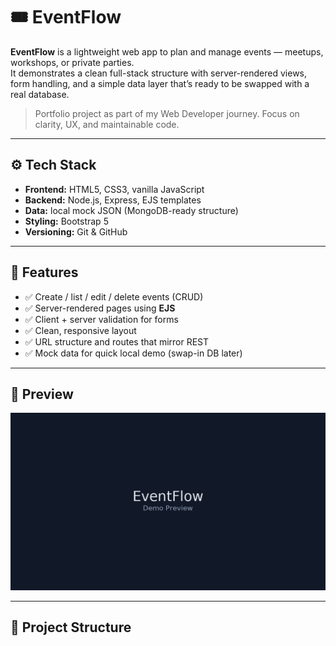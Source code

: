 # 🎟️ EventFlow

**EventFlow** is a lightweight web app to plan and manage events — meetups, workshops, or private parties.  
It demonstrates a clean full-stack structure with server-rendered views, form handling, and a simple data layer that’s ready to be swapped with a real database.

> Portfolio project as part of my Web Developer journey. Focus on clarity, UX, and maintainable code.

---

## ⚙️ Tech Stack

- **Frontend:** HTML5, CSS3, vanilla JavaScript
- **Backend:** Node.js, Express, EJS templates
- **Data:** local mock JSON (MongoDB-ready structure)
- **Styling:** Bootstrap 5
- **Versioning:** Git & GitHub

---

## 🚀 Features

- ✅ Create / list / edit / delete events (CRUD)
- ✅ Server-rendered pages using **EJS**
- ✅ Client + server validation for forms
- ✅ Clean, responsive layout
- ✅ URL structure and routes that mirror REST
- ✅ Mock data for quick local demo (swap-in DB later)

---

## 📸 Preview

![Preview](public/img/mock.png)

---

## 🧩 Project Structure

